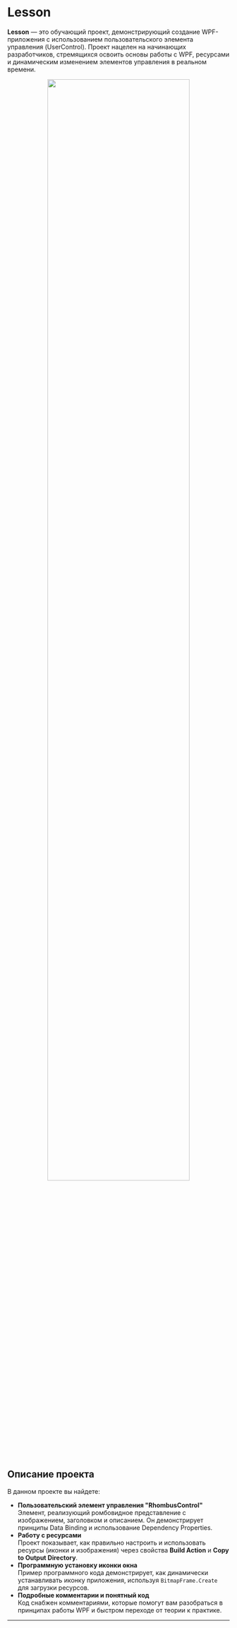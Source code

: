 # Lesson

**Lesson** — это обучающий проект, демонстрирующий создание WPF-приложения с использованием пользовательского элемента управления (UserControl). Проект нацелен на начинающих разработчиков, стремящихся освоить основы работы с WPF, ресурсами и динамическим изменением элементов управления в реальном времени.

<div align="center">
  <img src="https://github.com/user-attachments/assets/03504742-ebd4-4120-bbf8-3c4c6e5ef726" width="80%">
</div>

## Описание проекта

В данном проекте вы найдете:
- **Пользовательский элемент управления "RhombusControl"**  
  Элемент, реализующий ромбовидное представление с изображением, заголовком и описанием. Он демонстрирует принципы Data Binding и использование Dependency Properties.
- **Работу с ресурсами**  
  Проект показывает, как правильно настроить и использовать ресурсы (иконки и изображения) через свойства **Build Action** и **Copy to Output Directory**.
- **Программную установку иконки окна**  
  Пример программного кода демонстрирует, как динамически устанавливать иконку приложения, используя `BitmapFrame.Create` для загрузки ресурсов.
- **Подробные комментарии и понятный код**  
  Код снабжен комментариями, которые помогут вам разобраться в принципах работы WPF и быстром переходе от теории к практике.

---

